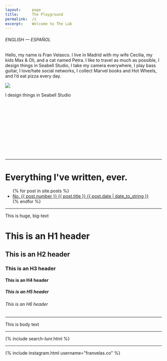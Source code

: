 ```yaml
---
layout:     page
title:      The Playground
permalink:  /z
excerpt:    Welcome to The Lab
---
```



###### <a class="lang-selector" onclick="openLang('eng')">ENGLISH</a> — <a class="lang-selector"  onclick="openLang('esp')">ESPAÑOL</a>

<script>
function openLang(langName) {
  var i;
  var x = document.getElementsByClassName("lang");
  for (i = 0; i < x.length; i++) {
    x[i].style.display = "none";  
  }
  document.getElementById(langName).style.display = "block";  
}
</script>

<div id="eng" class="lang">

Hello, my name is Fran Velasco. I live in Madrid with my wife Cecilia, my kids Max & Oli, and a cat named Petra. I like to travel as much as possible, I design things in Seabell Studio, I take my camera everywhere, I play bass guitar, I love/hate social networks, I collect Marvel books and Hot Wheels, and I’d eat pizza every day.

<div class="gallery-{{ page.layout }}" markdown="1">

![](https://franvelas.co/assets/imgs/fran-profile.jpg)

</div>

I design things in Seabell Studio

</div>



<div id="esp" class="lang" style="display:none">

Hola, mi nombre es Fran Velasco. Vivo en Madrid con mi esposa Cecilia, mis hijos Max & Oli y una gata llamada Petra. Me gusta viajar tanto como sea posible, diseño cosas en Seabell Studio, llevo mi cámara a todas partes, toco el bajo, amo / odio las redes sociales, colecciono libros de Marvel y Hot Wheels, y comía pizza todos los días.

<div class="gallery-{{ page.layout }}" markdown="1">

![](https://franvelas.co/assets/imgs/fran-profile.jpg)

</div>

Diseño cosas en Seabell Studio

</div>




<br><br><br><br><br><br><br><br><br><br>

---

# Everything I've written, ever.

<ul class="category">
	{% for post in site.posts %}	
      <a href="{{ post.url }}"><li>
        <span class="number">No. {{ post.number }}</span>
        <span class="title">{{ post.title }}</span>
        <span class="date">{{ post.date | date_to_string }}</span>
      </li></a>
	{% endfor %}
</ul>


---

<span class="big-text">This is huge, big-text</span>

# This is an H1 header

## This is an H2 header

### This is an H3 header

#### This is an H4 header

##### This is an H5 header

###### This is an H6 header

---

This is body text

---

{% include search-lunr.html %}

---

{% include instagram.html username="franvelas.co" %}